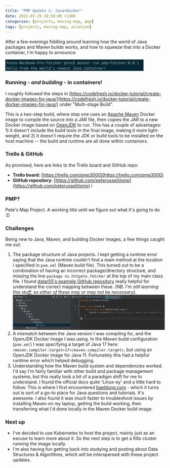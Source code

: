 ```yaml
---
title: "PMP Update 2: Java+Docker"
date: 2022-03-29 20:58:00 +1300
categories: [projects, moving-map, pmp]
tags: [projects, moving-map, aviation]
---
```


After a few evenings fiddling around learning how the world of Java packages and
Maven builds works, and how to squeeze that into a Docker container, I'm happy
to announce:

![Hello world](/assets/img/posts/2022-03-29/pmp-hello-world.png)

### Running - *and building* - in containers!
I roughly followed the steps in [https://codefresh.io/docker-tutorial/create-docker-images-for-java/](https://codefresh.io/docker-tutorial/create-docker-images-for-java/)
under "Multi-stage Build".

This is a two-step build, where step one uses an [Apache Maven](https://maven.apache.org/)
Docker image to compile the source into a JAR file, then copies the JAR
to a new Docker image based on [OpenJDK](https://hub.docker.com/_/openjdk)
to run. This has a couple of advantages: 1) it doesn't include the build tools
in the final image, making it more light-weight, and 2) it doesn't require
the JDK or build tools to be installed on the host machine -- the build and
runtime are all done within containers.

### Trello & GitHub

As promised, here are links to the Trello board and GitHub repo:

 - **Trello board:** [https://trello.com/pmp3000](https://trello.com/pmp3000)
 - **GitHub repository:** [https://github.com/peterussell/pmp](https://github.com/peterussell/pmp)
i
### PMP?

Pete's Map Project. A working title until we figure out what it's going to do :D 

### Challenges

Being new to Java, Maven, and building Docker images, a few things caught me out:

 1. The package structure of Java projects. I kept getting a runtime error saying
   that the Java runtime couldn't find a main method at the location I specified
   in `pom.xml` (Maven build file). This turned out to be a combination of having
   an incorrect package/directory structure, and missing the line
   `package nz.httpete.fetcher` at the top of my main class file. I found
   [dstar55's example GitHub repository](https://github.com/dstar55/docker-hello-world-spring-boot) really helpful for understand the correct mapping between these. *(NB. I'm still
   learning this stuff, so either of these may or may not be necessary).*
   ![package structure](/assets/img/posts/2022-03-29/package-structure.png)
 2. A mismatch between the Java version I was compiling for, and the OpenJDK Docker
   image I was using. In the Maven build configuration (`pom.xml`) I was specifying
   a target of Java 17 here: `<maven.compiler.target>17</maven.compiler.target>`,
   but using an OpenJDK Docker image for Java 11. Fortunately this had a helpful runtime
   error which helped debugging.
 3. Understanding how the Maven build system and dependencies worked. I'd say I'm
   fairly familiar with other build and package management systems, but this really
   took a bit of a paradigm shift for me to understand. I found the official docs
   quite 'Linux-ey' and a little hard to follow. This is where I first encountered
   [baeldung.com](https://www.baeldung.com/maven) - which it turns out is sort of a go-to
   place for Java questions and tutorials. It's awesome. I also found it was much faster to troubleshoot
   issues by installing Maven on my laptop, getting the build working, then transferring
   what I'd done locally in the Maven Docker build image.

### Next up

 - I've decided to use Kubernetes to host the project, mainly just as an
   excuse to learn more about it. So the next step is to get a K8s cluster
   running the image locally.
 - I'm also having fun getting back into studying and posting about
   Data Structures & Algorithms, which will be interspersed with these
   project updates.
